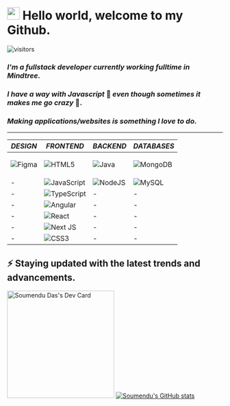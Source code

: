 # <img src="https://github.com/TheDudeThatCode/TheDudeThatCode/blob/master/Assets/Hi.gif" width="29px">  Hello world, welcome to my Github.
![visitors](https://visitor-badge.glitch.me/badge?page_id=soumendudas22&left_color=green&right_color=red)
### *I'm a fullstack developer currently working fulltime in Mindtree.*
### *I have a way with Javascript* 🥰 *even though sometimes it makes me go crazy* 🤯. 
### *Making applications/websites is something I love to do.*
<hr />

| *DESIGN*      | *FRONTEND* | *BACKEND* | *DATABASES* |
| ----------- | ----------- | ----------- | ----------- |
| <p align="center">![Figma](https://img.shields.io/badge/figma-%23F24E1E.svg?style=for-the-badge&logo=figma&logoColor=white) </p>     | ![HTML5](https://img.shields.io/badge/html5-%23E34F26.svg?style=for-the-badge&logo=html5&logoColor=white)       | ![Java](https://img.shields.io/badge/java-%23ED8B00.svg?style=for-the-badge&logo=java&logoColor=white) | ![MongoDB](https://img.shields.io/badge/MongoDB-%234ea94b.svg?style=for-the-badge&logo=mongodb&logoColor=white) |
| - | ![JavaScript](https://img.shields.io/badge/javascript-%23323330.svg?style=for-the-badge&logo=javascript&logoColor=%23F7DF1E) | ![NodeJS](https://img.shields.io/badge/node.js-6DA55F?style=for-the-badge&logo=node.js&logoColor=white) | ![MySQL](https://img.shields.io/badge/mysql-%2300f.svg?style=for-the-badge&logo=mysql&logoColor=white) |
| - | ![TypeScript](https://img.shields.io/badge/typescript-%23007ACC.svg?style=for-the-badge&logo=typescript&logoColor=white) | - | - |
| - | ![Angular](https://img.shields.io/badge/angular-%23DD0031.svg?style=for-the-badge&logo=angular&logoColor=white) | - | - |
| - | ![React](https://img.shields.io/badge/react-%2320232a.svg?style=for-the-badge&logo=react&logoColor=%2361DAFB) | - | - |
| - | ![Next JS](https://img.shields.io/badge/Next-black?style=for-the-badge&logo=next.js&logoColor=white) | - | - |
| - | 	![CSS3](https://img.shields.io/badge/css3-%231572B6.svg?style=for-the-badge&logo=css3&logoColor=white) | - | - |

## ⚡ Staying updated with the latest trends and advancements.
<a href="https://app.daily.dev/soumendudas22"><img src="https://api.daily.dev/devcards/5ad0e2daec324d0c95db612dd847afef.png?r=ggj" width="250" alt="Soumendu Das's Dev Card"/></a>
[![Soumendu's GitHub stats](https://github-readme-stats.vercel.app/api?username=soumendudas22)](https://github.com/soumendudas22/github-readme-stats)
